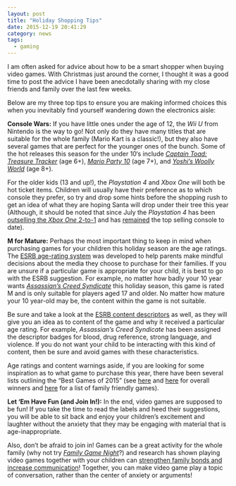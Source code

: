 ```yaml
---
layout: post
title: "Holiday Shopping Tips"
date: 2015-12-19 20:41:29
category: news
tags:
  - gaming
---
```


I am often asked for advice about how to be a smart shopper when buying video games. With Christmas just around the corner, I thought it was a good time to post the advice I have been anecdotally sharing with my close friends and family over the last few weeks. 

Below are my three top tips to ensure you are making informed choices this when you inevitably find yourself wandering down the electronics aisle:

__Console Wars:__ If you have little ones under the age of 12, the  _Wii U_ from Nintendo is the way to go! Not only do they have many titles that are suitable for the whole family (Mario Kart is a classic!), but they also have several games that are perfect for the younger ones of the bunch. Some of the hot releases this season for the under 10‘s include [_Captain Toad: Treasure Tracker_](http://www.amazon.com/Captain-Toad-Treasure-Tracker-Wii-U/dp/B00KWF38AW) (age 6+), [_Mario Party 10_](http://www.amazon.com/Mario-Party-10-Wii-U/dp/B00KWG4HG0/ref=sr_1_1?s=videogames&ie=UTF8&qid=1450558440&sr=1-1&keywords=mario+party+10) (age 7+), and [_Yoshi’s Woolly World_](http://www.amazon.com/Yoshis-Woolly-World-Wii-U/dp/B00KWF366S/ref=sr_1_1?s=videogames&ie=UTF8&qid=1450558464&sr=1-1&keywords=Yoshi%E2%80%99s+Woolly+World) (age 8+).

For the older kids (13 and up!), the _Playstation 4_ and _Xbox One_ will both be hot ticket items.  Children will usually have their preference as to which console they prefer, so try and drop some hints before the shopping rush to get an idea of what they are hoping Santa will drop under their tree this year (Although, it should be noted that since July the _Playstation 4_ has been [outselling the _Xbox One_ 2-to-1](http://www.techradar.com/us/news/gaming/consoles/ps4-s-outselling-the-xbox-one-by-almost-2-to-1-and-that-s-the-good-news--1298498) and has [remained](http://venturebeat.com/2015/10/19/ps4-outsold-xbox-one/) the top selling console to date). 

__M for Mature:__ Perhaps the most important thing to keep in mind when purchasing games for your children this holiday season are the age ratings. The [ESRB age-rating system](http://www.esrb.org/ratings/ratings_guide.aspx) was developed to help parents make mindful decisions about the media they choose to purchase for their families. If you are unsure if a particular game is appropriate for your child, it is best to go with the ESRB suggestion.  For example, no matter how badly your 10 year wants [_Assassian’s Creed Syndicate_](http://www.amazon.com/Assassins-Creed-Syndicate-PlayStation-4/dp/B00X87BLK0/ref=sr_1_fkmr0_1?s=videogames&ie=UTF8&qid=1450558481&sr=1-1-fkmr0&keywords=Assassian%E2%80%99s+Creed+Syndicate) this holiday season, this game is rated M and is only suitable for players aged 17 and older. No matter how mature your 10 year-old may be, the content within the game is not suitable.

Be sure and take a look at the [ESRB content descriptors](https://www.esrb.org/ratings/ratings_guide.aspx) as well, as they will give you an idea as to content of the game and why it received a particular age rating. For example, _Assassian’s Creed Syndicate_ has been assigned the descriptor badges for blood, drug reference, strong language, and violence. If you do not want your child to be interacting with this kind of content, then be sure and avoid games with these characteristics.

Age ratings and content warnings aside, if you are looking for some inspiration as to what game to purchase this year, there have been several lists outlining the “Best Games of 2015” (see [here](http://www.theguardian.com/technology/2015/dec/18/best-games-2015-top-five-fallout-4-monster-hunter-4-ultimate-metal-gear-solid-v-witcher-3-bloodborne) and [here](http://www.forbes.com/sites/erikkain/2014/12/29/the-top-video-games-of-2015/) for overall winners and [here](http://www.familycircle.com/family-fun/video-games/best-family-video-games/) for a list of family friendly games).

__Let ‘Em Have Fun (and Join In!):__  In the end, video games are supposed to be fun! If you take the time to read the labels and heed their suggestions, you will be able to sit back and enjoy your children’s excitement and laughter without the anxiety that they may be engaging with material that is age-inappropriate.

Also, don’t be afraid to join in! Games can be a great activity for the whole family (why not try [_Family Game Night_](http://www.amazon.com/Family-Game-Night-Show-Nintendo-Wii/dp/B0052VPAV6/ref=sr_1_2?s=videogames&ie=UTF8&qid=1450558495&sr=1-2&keywords=Family+Game+Night)?) and research has shown playing video games together with your children can [strengthen family bonds and increase communication](http://abcnews.go.com/blogs/technology/2011/12/the-benefits-of-video-games/)! Together, you can make video game play a topic of conversation, rather than the center of anxiety or arguments!  
